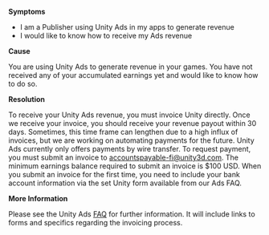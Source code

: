 

**Symptoms**


- I am a Publisher using Unity Ads in my apps to generate revenue
- I would like to know how to receive my Ads revenue



**Cause**



You are using Unity Ads to generate revenue in your games. You have not received any of your accumulated earnings yet and would like to know how to do so.



**Resolution**



To receive your Unity Ads revenue, you must invoice Unity directly. Once we receive your invoice, you should receive your revenue payout within 30 days. Sometimes, this time frame can lengthen due to a high influx of invoices, but we are working on automating payments for the future.
Unity Ads currently only offers payments by wire transfer. To request payment, you must submit an invoice to [accountspayable-fi@unity3d.com](mailto:accountspayable-fi@unity3d.com). The minimum earnings balance required to submit an invoice is \$100 USD.
 When you submit an invoice for the first time, you need to include your bank account information via the set Unity form available from our Ads FAQ.

**More Information**



Please see the Unity Ads [FAQ](http://unityads.unity3d.com/help/faq/monetization) for further information. It will include links to forms and specifics regarding the invoicing process.


